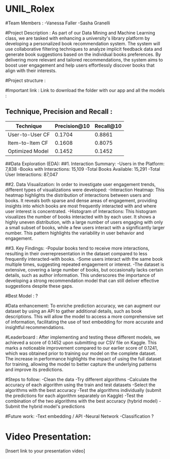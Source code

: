 # UNIL_Rolex

#Team Members : 
-Vanessa Faller 
-Sasha Granelli 

#Project Description : 
As part of our Data Mining and Machine Learning class, we are tasked with enhancing a university's library platform by developing a personalized book recommendation system. The system will use collaborative filtering techniques to analyze implicit feedback data and generate book suggestions based on the individual books preferences. By delivering more relevant and tailored recommendations, the system aims to boost user engagement and help users effortlessly discover books that align with their interests.

#Project structure : 

#Important link : 
Link to download the folder with our app and all the models : 

## Technique, Precision and Recall :
|   Technique          |   Precision@10   |   Recall@10   |  
|----------------------|------------------|---------------|  
| User-to-User CF      | 0.1704           | 0.8861        |  
| Item-to-Item CF      | 0.1608           | 0.8075       |  
| Optimized Model      | 0.1452           | 0.1452        |  

##Data Exploration (EDA):
##1. Interaction Summary:
-Users in the Platform: 7,838
-Books with Interactions: 15,109
-Total Books Available: 15,291
-Total User Interactions: 87,047

##2. Data Visualization:
In order to investigate user engagement trends, different types of visualizations were developed:
-Interaction Heatmap: This heatmap highlights the distribution of interactions between users and books. It reveals both sparse and dense areas of engagement, providing insights into which books are most frequently interacted with and where user interest is concentrated.
-Histogram of Interactions: This histogram visualizes the number of books interacted with by each user. It shows a highly uneven distribution, with a large number of users engaging with only a small subset of books, while a few users interact with a significantly larger number. This pattern highlights the variability in user behavior and engagement.

##3. Key Findings:
-Popular books tend to receive more interactions, resulting in their overrepresentation in the dataset compared to less frequently interacted-with books.
-Some users interact with the same book multiple times, suggesting repeated engagement or interest.
-The dataset is extensive, covering a large number of books, but occasionally lacks certain details, such as author information. This underscores the importance of developing a strong recommendation model that can still deliver effective suggestions despite these gaps.

#Best Model : ?

#Data enhancement: 
To enriche prediction accuracy, we can augment our dataset by using an API to gather additional details, such as book descriptions. This will allow the model to access a more comprehensive set of information, facilitating the use of text embedding for more accurate and insightful recommendations.

#Leaderboard : 
After implementing and testing these different models, we achieved a score of 0.1452 upon submitting our CSV file on Kaggle. This marks a noticeable improvement compared to our earlier score of 0.1241, which was obtained prior to training our model on the complete dataset. The increase in performance highlights the impact of using the full dataset for training, allowing the model to better capture the underlying patterns and improve its predictions.

#Steps to follow:
-Clean the data
-Try different algorithms
-Calculate the accuracy of each algorithm using the train and test datasets
-Select the algorithms with the best accuracy
-Test the algorithms individually (submit the predictions for each algorithm separately on Kaggle)
-Test the combination of the two algorithms with the best accuracy (hybrid model)
-Submit the hybrid model's predictions

#Future work: 
-Text embedding / API
-Neural Network 
-Classification ? 

# Video Presentation:
[Insert link to your presentation video]


